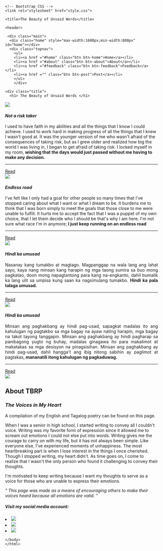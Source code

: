 <!DOCTYPE html>  
  <head> 
    <meta charset="utf-8">
    <meta name="viewport" content="width=device-width, initial-scale=1.0"> 
 
    <!-- Bootstrap CSS --> 
    <link rel="stylesheet" href="style.css"> 
 
    <title>The Beauty of Unsaid Words</title> 
  <body> 
 
 
    <header> 
 
     <div class="main"> 
      <div class="home" style="max-width:1600px;min-width:800px" id="home"></div> 
      <div class="topnav"> 
        <ul> 
        <li><a href ="#home" class="btn btn-home">Home</a></li> 
        <li><a href ="#about" class="btn btn-about">About</a></li> 
        <li><a href ="#feedback" class="btn btn-feedback">Feedback</a></li> 
        <li><a href ="" class="btn btn-post">Post</a></li>    
        </ul> 
        </div> 
   
    <div class="title"> 
      <h1> The Beauty of Unsaid Words </h1> 
 
</div>  
 
</header> 
 
<div class="container"> 
  <div class="row"> 
    <div class="col"> 
      <img src="img/notr.jpg"> 
      <h4><b><i>Not a risk taker</i></b></h4> 
      <p class="s"> I used to have faith in my abilities and all the things that I know I could achieve. 
         I used to work hard in making progress of all the things that I knew I wasn't good at.   
         It was the younger version of me who wasn't afraid of the consequences of taking risk,   
         but as I grew older and realized how big the world I was living in, I began to get afraid of taking risk. 
          I locked myself in my room, <b>wishing that the days would just passed without me having to make any decision.</b> </p>    
         <hr> <a href=""class="btn btnsend">Read</a> 
    </div> 
    <div class="col"> 
      <img src="img/end.jpg"> 
      <h4><b><i> Endless road </i></b></h4> 
      <p class="q"> I've felt like I only had a goal for other people so many times that I've stopped caring about what I want or what I dream to be. It burdens me to think that I was born simply to meet the goals that those close to me were unable to fulfill. It hurts me to accept the fact that I was a puppet of my own choice, that I let them decide who I should be that's why I am here. 
 I'm not sure what race I'm in anymore; <b> I just keep running on an endless road</b></p><hr> 
 <a href=""class="btn btnsend">Read</a> 
    </div> 
    <div class="col"> 
      <img src="img/hindi.jpg"> 
      <h4><b><i> Hindi ka umusad </i></b></h4> 
      <p class ="w" style="text-align: justify;"> Nasanay kang tumakbo at magtago. Magpanggap na wala lang ang lahat sayo, kaya nang minsan kang harapin ng mga taong sumira sa buo mong pagkatao,  
        doon mong napagtantong para kang na-engkanto, dahil bumalik ka lang ulit sa umpisa kung saan ka nagsimulang tumakbo. 
 <b>Hindi ka pala talaga umusad.</b>      
 </p> <hr> 
 <a href=""class="btn btnsend">Read</a> 
    </div> 
    <div class="col"> 
      <img src="img/sirk.jpg"> 
      <h4><b><i> Hindi ka umusad </i></b></h4> 
      <p class ="w" style="text-align: justify;"> Minsan ang paghakbang ay hindi pag-usad, sapagkat madalas ito ang kahulugan ng pagtakbo sa mga bagay na ayaw nating harapin, mga bagay na takot tayong tanggapin. 
        Minsan ang paghakbang ay hindi pagharap sa panibagong yugto ng buhay, madalas ginagawa ito para makalimot at makatakas sa mga desisyon na pinagsisihan. 
         Minsan ang paghakbang ay hindi pag-usad, dahil hangga't ang ibig nitong sabihin ay paglimot at pagtakas,<b> mananatili itong kahulugan ng pagkaduwag.</b> </p> 
       <hr>  <a href=""class="btn btnsend">Read</a> 
        </div> 
  </div> 
</div> 
 
 
  <div class="about" id="about"> </div> 
  <img class="aboutimage" src="img/thevoices.jpg"> 
      <h2><b>About TBRP</b></h2> 
      <h3><i>The Voices in My Heart</i></h3> 
      <p class="i">A compilation of my English and Tagalog poetry can be found on this page.</p> 
      <p class="f">When I was a senior in high school, I
started writing to convey all I couldn't voice. 
        Writing was my favorite form of expression since it allowed me to scream out emotions I 
        could not else put into words. Writing gives me the courage to carry on with my life, but 
        it has not always been simple. Like everyone else, I've experienced moments of unhappiness. 
        The most heartbreaking part is when I lose interest in the things I once cherished. Though 
        I stopped writing, my heart didn't. As time goes on, I come to realize that I wasn't the 
        only person who found it challenging to convey their thoughts. <br> <p class="k">I'm motivated to keep writing because I want my thoughts to serve as a voice for those who are unable to express their emotions.</p> 
      <p class ="j"><i> " This page was made as a means of encouraging others to make their voices 
        heard because all emotions are valid. " </i></p> 
      </div> 


<footer class="footer"> 
  <h5>Visit my social media account: </h5> 
  <li class="socmedia"><img class="fbicon" src="img/fb.png"><a href ="" class="nav-link fb"></a></li> 
  <li class="socmedia"><img class="instaicon" src="img/insta.png"><a href ="" class="nav-link insta"></a></li> 
   <li class="socmedia"><img class="emailicon" src="img/email.png"><a href ="" class="nav-link email"></a></li> 
  </div> 
 
    </body> 
    </html>
